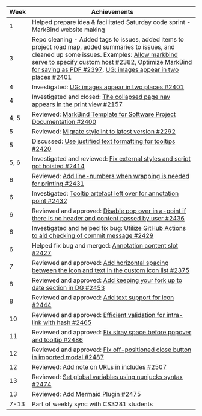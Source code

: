 | Week | Achievements |
| ---- | ------------ |
| 1    | Helped prepare idea & facilitated Saturday code sprint - MarkBind website making |
| 3    | Repo cleaning - Added tags to issues, added items to project road map, added summaries to issues, and cleaned up some issues. Examples: [Allow markbind serve to specify custom host #2382](https://github.com/MarkBind/markbind/issues/2382), [Optimize MarkBind for saving as PDF #2397](https://github.com/MarkBind/markbind/issues/2397), [UG: images appear in two places #2401](https://github.com/MarkBind/markbind/issues/2401) |
| 4    | Investigated: [UG: images appear in two places #2401](https://github.com/MarkBind/markbind/issues/2401) |
| 4    | Investigated and closed: [The collapsed page nav appears in the print view #2157](https://github.com/MarkBind/markbind/issues/2157) |
| 4, 5 | Reviewed: [MarkBind Template for Software Project Documentation #2400](https://github.com/MarkBind/markbind/pull/2400) |
| 5    | Reviewed: [Migrate stylelint to latest version #2292](https://github.com/MarkBind/markbind/pull/2425) |
| 5    | Discussed: [Use justified text formatting for tooltips #2420](https://github.com/MarkBind/markbind/issues/2420) |
| 5, 6 | Investigated and reviewed: [Fix external styles and script not hoisted #2414](https://github.com/MarkBind/markbind/pull/2414) |
| 6    | Reviewed: [Add line-numbers when wrapping is needed for printing #2431](https://github.com/MarkBind/markbind/pull/2431) |
| 6    | Investigated: [Tooltip artefact left over for annotation point #2432](https://github.com/MarkBind/markbind/issues/2432) |
| 6    | Reviewed and approved: [Disable pop over in a-point if there is no header and content passed by user #2436](https://github.com/MarkBind/markbind/pull/2436) |
| 6    | Investigated and helped fix bug: [Utilize GitHub Actions to aid checking of commit message #2429](https://github.com/MarkBind/markbind/pull/2429) |
| 6    | Helped fix bug and merged: [Annotation content slot #2427](https://github.com/MarkBind/markbind/pull/2427) |
| 7    | Reviewed and approved: [Add horizontal spacing between the icon and text in the custom icon list #2375](https://github.com/MarkBind/markbind/pull/2375) |
| 8    | Reviewed and approved: [Add keeping your fork up to date section in DG #2453](https://github.com/MarkBind/markbind/pull/2453) |
| 8    | Reviewed and approved: [Add text support for icon #2444](https://github.com/MarkBind/markbind/pull/2444) |
| 10   | Reviewed and approved: [Efficient validation for intra-link with hash #2465](https://github.com/MarkBind/markbind/pull/2465) |
| 11   | Reviewed and approved: [Fix stray space before popover and tooltip #2486](https://github.com/MarkBind/markbind/pull/2486) |
| 12   | Reviewed and approved: [Fix off-positioned close button in imported modal #2487](https://github.com/MarkBind/markbind/pull/2487) |
| 12   | Reviewed: [Add note on URLs in includes #2507](https://github.com/MarkBind/markbind/pull/2507) |
| 13   | Reviewed: [Set global variables using nunjucks syntax #2474](https://github.com/MarkBind/markbind/pull/2474) |
| 13   | Reviewed: [Add Mermaid Plugin #2475](https://github.com/MarkBind/markbind/pull/2475) |
| 7-13 | Part of weekly sync with CS3281 students |